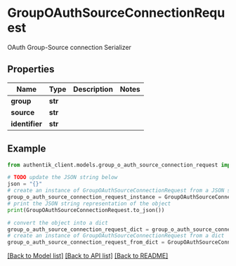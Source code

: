 # GroupOAuthSourceConnectionRequest

OAuth Group-Source connection Serializer

## Properties

Name | Type | Description | Notes
------------ | ------------- | ------------- | -------------
**group** | **str** |  | 
**source** | **str** |  | 
**identifier** | **str** |  | 

## Example

```python
from authentik_client.models.group_o_auth_source_connection_request import GroupOAuthSourceConnectionRequest

# TODO update the JSON string below
json = "{}"
# create an instance of GroupOAuthSourceConnectionRequest from a JSON string
group_o_auth_source_connection_request_instance = GroupOAuthSourceConnectionRequest.from_json(json)
# print the JSON string representation of the object
print(GroupOAuthSourceConnectionRequest.to_json())

# convert the object into a dict
group_o_auth_source_connection_request_dict = group_o_auth_source_connection_request_instance.to_dict()
# create an instance of GroupOAuthSourceConnectionRequest from a dict
group_o_auth_source_connection_request_from_dict = GroupOAuthSourceConnectionRequest.from_dict(group_o_auth_source_connection_request_dict)
```
[[Back to Model list]](../README.md#documentation-for-models) [[Back to API list]](../README.md#documentation-for-api-endpoints) [[Back to README]](../README.md)


